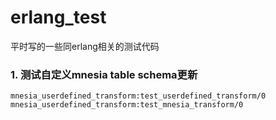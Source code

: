 erlang_test
===========

平时写的一些同erlang相关的测试代码

### 1. 测试自定义mnesia table schema更新

	mnesia_userdefined_transform:test_userdefined_transform/0
	mnesia_userdefined_transform:test_mnesia_transform/0

